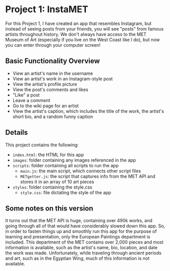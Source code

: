 # Project 1: InstaMET

For this Project 1, I have created an app that resembles Instagram, but instead of seeing posts from your friends, you will see "posts" from famous artists throughout history. We don't always have access to the MET Museum of Art (especially if you live on the West Coast like I do), but now you can enter through your computer screen!

## Basic Functionality Overview
- View an artist's name in the username
- View an artist's work in an Instagram-style post
- View the artist's profile picture
- View the post's comments and likes
- "Like" a post
- Leave a comment
- Go to the wiki page for an artist
- View the artist's caption, which includes the title of the work, the artist's short bio, and a random funny caption

## Details
This project contains the following:
- `index.html`: the HTML for this app
- `images`: folder containing any images referenced in the app
- `scripts`: folder containing all scripts to run the app
    - `main.js`: the main script, which connects other script files
    - `METgetter.js`: the script that captures info from the MET API and stores it in an array of 10 art pieces
- `styles`: folder containing the style.css
    - `style.css`: file dictating the style of the app

## Some notes on this version

It turns out that the MET API is huge, containing over 490k works, and going through all of that would have considerably slowed down this app. So, in order to fasten things up and smoothly run this app for the purpose of learning and presentation, only the European Paintings department is included. This department of the MET contains over 2,000 pieces and most information is available, such as the artist's name, bio, location, and date the work was made. Unfortunately, while traveling through ancient periods and art, such as in the Egyptian Wing, much of this information is not available.

